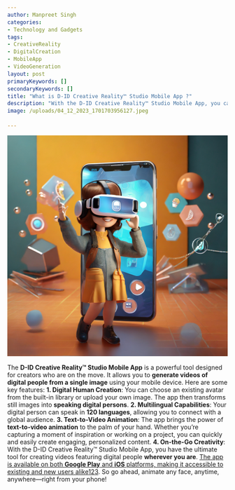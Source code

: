 ```yaml
---
author: Manpreet Singh
categories: 
- Technology and Gadgets
tags: 
- CreativeReality
- DigitalCreation
- MobileApp
- VideoGeneration
layout: post
primaryKeywords: []
secondaryKeywords: []
title: "What is D-ID Creative Reality™ Studio Mobile App ?"
description: "With the D-ID Creative Reality™ Studio Mobile App, you can animate faces, create digital people, and take your content to the next level—all right from your phone!"
image: /uploads/04_12_2023_1701703956127.jpeg

---
```

  

![tech](/uploads/04_12_2023_1701704076756.jpeg)

The **D-ID Creative Reality™ Studio Mobile App** is a powerful tool designed for creators who are on the move. It allows you to **generate videos of digital people from a single image** using your mobile device. Here are some key features:
**1. Digital Human Creation**: You can choose an existing avatar from the built-in library or upload your own image. The app then transforms still images into **speaking digital persons**.
**2. Multilingual Capabilities**: Your digital person can speak in **120 languages**, allowing you to connect with a global audience.
**3. Text-to-Video Animation**: The app brings the power of **text-to-video animation** to the palm of your hand. Whether you’re capturing a moment of inspiration or working on a project, you can quickly and easily create engaging, personalized content.
**4. On-the-Go Creativity**: With the D-ID Creative Reality™ Studio Mobile App, you have the ultimate tool for creating videos featuring digital people **wherever you are**.
[The app is available on both **Google Play** and **iOS** platforms, making it accessible to existing and new users alike](https://www.d-id.com/creative-reality-studio-mobile-app/)[1](https://www.d-id.com/creative-reality-studio-mobile-app/)[2](https://www.d-id.com/news/press-release-d-id-launches-mobile-app/)[3](https://www.tmcnet.com/usubmit/2023/10/26/9905963.htm). So go ahead, animate any face, anytime, anywhere—right from your phone!




